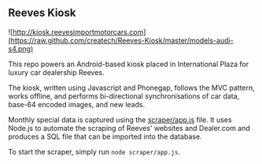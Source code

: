 Reeves Kiosk
--

![http://kiosk.reevesimportmotorcars.com](https://raw.github.com/createch/Reeves-Kiosk/master/models-audi-s4.png)

This repo powers an Android-based kiosk placed in International Plaza for luxury car dealership Reeves.

The kiosk, written using Javascript and Phonegap, follows the MVC pattern, works offline, and performs bi-directional synchronisations of car data, base-64 encoded images, and new leads.

Monthly special data is captured using the [scraper/app.js](https://github.com/createch/Reeves-Kiosk/blob/master/scraper/app.js) file. It uses Node.js to automate the scraping of Reeves' websites and Dealer.com and produces a SQL file that can be imported into the database.

To start the scraper, simply run `node scraper/app.js`.